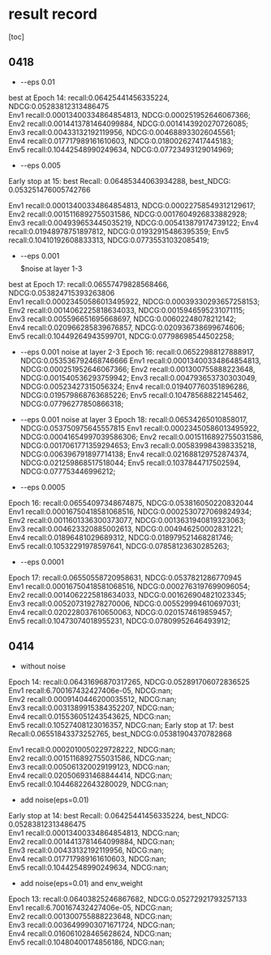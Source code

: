 # result record

[toc]
## 0418
- --eps 0.01

best at Epoch 14:  recall:0.06425441456335224, NDCG:0.05283812313486475<br>
Env1 recall:0.00013400334864854813, NDCG:0.000251952646067366;<br>
Env2 recall:0.0014413781464099884, NDCG:0.0014143920270726085;<br>
Env3 recall:0.00433132192119956, NDCG:0.004688933026045561;<br>
Env4 recall:0.017717989161610603, NDCG:0.018002627417445183;<br>
Env5 recall:0.10442548990249634, NDCG:0.07723493129014969;<br>

- --eps 0.005 

Early stop at 15: best Recall: 0.06485344063934288, best_NDCG: 0.053251476005742766

Env1 recall:0.00013400334864854813, NDCG:0.00022758549312129617;
Env2 recall:0.0015116892755031586, NDCG:0.0017604926833882928;
Env3 recall:0.004939653445035219, NDCG:0.005413879174739122;
Env4 recall:0.01948978751897812, NDCG:0.01932915486395359;
Env5 recall:0.10410192608833313, NDCG:0.07735531032085419;


- --eps 0.001 $$$$$noise at layer 1-3

best at Epoch 17:  recall:0.06557479828568466, NDCG:0.053824715393263806<br>
Env1 recall:0.00023450586013495922, NDCG:0.00039330293657258153;<br>
Env2 recall:0.0014062225818634033, NDCG:0.0015946595231071115;<br>
Env3 recall:0.005596651695668697, NDCG:0.00602248078212142;<br>
Env4 recall:0.020966285839676857, NDCG:0.020936738699674606;<br>
Env5 recall:0.10449264943599701, NDCG:0.07798698544502258;<br>

- --eps 0.001 noise at layer 2-3
Epoch 16:  recall:0.06522988127888917, NDCG:0.053536792468746666
Env1 recall:0.00013400334864854813, NDCG:0.000251952646067366;
Env2 recall:0.001300755888223648, NDCG:0.001540536293759942;
Env3 recall:0.004793653730303049, NDCG:0.00523427315056324;
Env4 recall:0.019407760351896286, NDCG:0.019579868763685226;
Env5 recall:0.10478568822145462, NDCG:0.07796277850866318;

- --eps 0.001 noise at layer 3
Epoch 18:  recall:0.06534265010858017, NDCG:0.053750975645557815
Env1 recall:0.00023450586013495922, NDCG:0.00041654997039586306;
Env2 recall:0.0015116892755031586, NDCG:0.0017061771359294653;
Env3 recall:0.005839984398335218, NDCG:0.006396791897714138;
Env4 recall:0.021688129752874374, NDCG:0.021259868517518044;
Env5 recall:0.1037844717502594, NDCG:0.077753446996212;

- --eps 0.0005

Epoch 16:  recall:0.06554097348674875, NDCG:0.053816050220832044<br>
Env1 recall:0.00016750418581068516, NDCG:0.0002530727069824934;<br>
Env2 recall:0.0011601336300373077, NDCG:0.0013631940819323063;<br>
Env3 recall:0.004623320885002613, NDCG:0.004946250002831221;<br>
Env4 recall:0.01896481029689312, NDCG:0.018979521468281746;<br>
Env5 recall:0.10532291978597641, NDCG:0.07858123630285263;<br>


- --eps 0.0001

Epoch 17:  recall:0.06550558720958631, NDCG:0.0537821286770945<br>
Env1 recall:0.00016750418581068516, NDCG:0.0002763197699096054;<br>
Env2 recall:0.0014062225818634033, NDCG:0.001626904821023345;<br>
Env3 recall:0.005207319278270006, NDCG:0.005529994610697031;<br>
Env4 recall:0.020228037610650063, NDCG:0.0201574619859457;<br>
Env5 recall:0.10473074018955231, NDCG:0.07809952646493912;<br>

## 0414
- without noise 

Epoch 14:  recall:0.06431696870317265, NDCG:0.052891706072836525<br>
Env1 recall:6.700167432427406e-05, NDCG:nan;<br>
Env2 recall:0.0009140446200035512, NDCG:nan;<br>
Env3 recall:0.0031389915384352207, NDCG:nan;<br>
Env4 recall:0.015536051243543625, NDCG:nan;<br>
Env5 recall:0.10527408123016357, NDCG:nan;
Early stop at  17: best Recall:0.06551843373252765,  best_NDCG:0.05381904370782868 <br>

Env1 recall:0.0002010050229728222, NDCG:nan;<br>
Env2 recall:0.0015116892755031586, NDCG:nan;<br>
Env3 recall:0.005061320029199123, NDCG:nan;<br>
Env4 recall:0.020506931468844414, NDCG:nan;<br>
Env5 recall:0.10446822643280029, NDCG:nan;

- add noise(eps=0.01)

Early stop at 14: best Recall: 0.06425441456335224, best_NDCG: 0.05283812313486475<br>
Env1 recall:0.00013400334864854813, NDCG:nan;<br>
Env2 recall:0.0014413781464099884, NDCG:nan;<br>
Env3 recall:0.00433132192119956, NDCG:nan;<br>
Env4 recall:0.017717989161610603, NDCG:nan;<br>
Env5 recall:0.10442548990249634, NDCG:nan;

- add noise(eps=0.01) and env_weight

Epoch 13:  recall:0.06403825246867682, NDCG:0.05272921793257133<br>
Env1 recall:6.700167432427406e-05, NDCG:nan;<br>
Env2 recall:0.001300755888223648, NDCG:nan;<br>
Env3 recall:0.0036499903071671724, NDCG:nan;<br>
Env4 recall:0.016061028465628624, NDCG:nan;<br>
Env5 recall:0.10480400174856186, NDCG:nan;